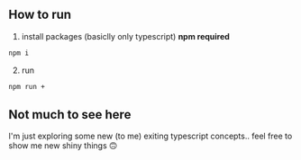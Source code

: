## How to run
1. install packages (basiclly only typescript) **npm required**
```sh
npm i
```
2. run
```sh
npm run +
```

## Not much to see here
I'm just exploring some new (to me) exiting typescript concepts.. feel free to show me new shiny things 🙃
